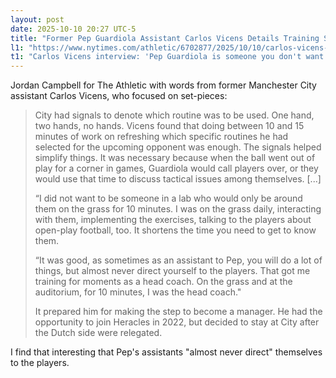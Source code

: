 ```yaml
---
layout: post
date: 2025-10-10 20:27 UTC-5
title: "Former Pep Guardiola Assistant Carlos Vicens Details Training Set-Pieces"
l1: "https://www.nytimes.com/athletic/6702877/2025/10/10/carlos-vicens-interview-pep-guardiola-is-someone-you-dont-want-to-let-down/"
t1: "Carlos Vicens interview: 'Pep Guardiola is someone you don't want to let down'"
---
```


Jordan Campbell for The Athletic with words from former Manchester City assistant Carlos Vicens, who focused on set-pieces:

> City had signals to denote which routine was to be used. One hand, two hands, no hands. Vicens found that doing between 10 and 15 minutes of work on refreshing which specific routines he had selected for the upcoming opponent was enough. The signals helped simplify things. It was necessary because when the ball went out of play for a corner in games, Guardiola would call players over, or they would use that time to discuss tactical issues among themselves. [...]
> 
> “I did not want to be someone in a lab who would only be around them on the grass for 10 minutes. I was on the grass daily, interacting with them, implementing the exercises, talking to the players about open-play football, too. It shortens the time you need to get to know them.
> 
> “It was good, as sometimes as an assistant to Pep, you will do a lot of things, but almost never direct yourself to the players. That got me training for moments as a head coach. On the grass and at the auditorium, for 10 minutes, I was the head coach."
> 
> It prepared him for making the step to become a manager. He had the opportunity to join Heracles in 2022, but decided to stay at City after the Dutch side were relegated.

I find that interesting that Pep's assistants "almost never direct" themselves to the players.